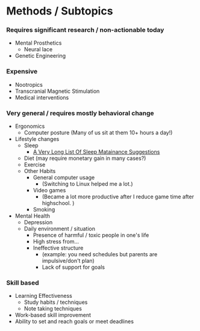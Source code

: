 <!-- TITLE: Human Enhancement -->
<!-- SUBTITLE: A quick summary of Human Enhancement -->

# Methods / Subtopics

### Requires significant research / non-actionable today
* Mental Prosthetics
	* Neural lace
* Genetic Engineering


### Expensive 
* Nootropics
* Transcranial Magnetic Stimulation
* Medical interventions

### Very general / requires mostly behavioral change

* Ergonomics
	* Computer posture (Many of us sit at them 10+ hours a day!)
* Lifestyle changes
	* Sleep 
		* [A Very Long List Of Sleep Matainance Suggestions](/https://www.lesswrong.com/posts/9JFMhW9YHoTKbQEY2/a-very-long-list-of-sleep-maintenance-suggestions)
	* Diet (may require monetary gain in many cases?)
	* Exercise 
	* Other Habits
		* General computer usage 
			* (Switching to Linux helped me a lot.)
		* Video games 
			* (Became a lot more productive after I reduce game time after highschool. )
		* Smoking
* Mental Health
	* Depression
	* Daily environment / situation
		* Presence of harmful / toxic people in one's life
		* High stress from...
		* Ineffective structure 
			* (example: you need schedules but parents are impulsive/don't plan)
			* Lack of support for goals
### Skill based
* Learning Effectiveness
	* Study habits / techniques
	* Note taking techniques
* Work-based skill improvement
* Ability to set and reach goals or meet deadlines





